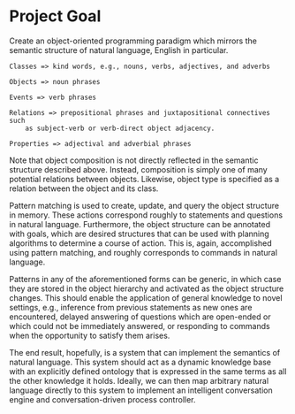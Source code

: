 # Project Goal

Create an object-oriented programming paradigm which mirrors the semantic 
structure of natural language, English in particular.

```
Classes => kind words, e.g., nouns, verbs, adjectives, and adverbs

Objects => noun phrases

Events => verb phrases

Relations => prepositional phrases and juxtapositional connectives such
    as subject-verb or verb-direct object adjacency.

Properties => adjectival and adverbial phrases
```

Note that object composition is not directly reflected in the semantic 
structure described above. Instead, composition is simply one of many
potential relations between objects. Likewise, object type is specified
as a relation between the object and its class.

Pattern matching is used to create, update, and query the object structure
in memory. These actions correspond roughly to statements and questions
in natural language. Furthermore, the object structure can be annotated
with goals, which are desired structures that can be used with planning
algorithms to determine a course of action. This is, again, accomplished
using pattern matching, and roughly corresponds to commands in natural
language.

Patterns in any of the aforementioned forms can be generic, in which case 
they are stored in the object hierarchy and activated as the object 
structure changes. This should enable the application of general knowledge 
to novel settings, e.g., inference from previous statements as new ones are
encountered, delayed answering of questions which are open-ended or which 
could not be immediately answered, or responding to commands when the 
opportunity to satisfy them arises.

The end result, hopefully, is a system that can implement the semantics
of natural language. This system should act as a dynamic knowledge base
with an explicitly defined ontology that is expressed in the same terms as 
all the other knowledge it holds. Ideally, we can then map arbitrary natural 
language directly to this system to implement an intelligent conversation 
engine and conversation-driven process controller.
